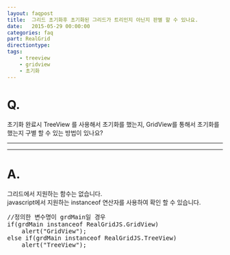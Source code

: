 ```yaml
---
layout: faqpost
title:  그리드 초기화후 초기화된 그리드가 트리인지 아닌지 판별 할 수 있나요.
date:   2015-05-29 00:00:00
categories: faq
part: RealGrid
directiontype: 
tags:
    - treeview
    - gridview
    - 초기화
---
```


# Q.

초기화 완료시 TreeView 를 사용해서 초기화를 했는지, GridView를 통해서 초기화를 했는지 구별 할 수 있는 방법이 있나요?
  
---
***

# A.

그리드에서 지원하는 함수는 없습니다.   
javascript에서 지원하는 instanceof 연산자를 사용하여 확인 할 수 있습니다. 

<pre class="prettyprint">
//정의한 변수명이 grdMain일 경우
if(grdMain instanceof RealGridJS.GridView)
    alert("GridView");
else if(grdMain instanceof RealGridJS.TreeView)
    alert("TreeView");
</pre>
